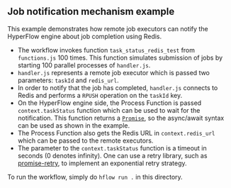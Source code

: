 ## Job notification mechanism example
This example demonstrates how remote job executors can notify the HyperFlow engine about job completion using Redis. 

 - The workflow invokes function `task_status_redis_test` from `functions.js` 100 times. This function simulates submission of jobs by starting 100 parallel processes of `handler.js`.
 - `handler.js` represents a remote job executor which is passed two parameters: `taskId` and `redis_url`. 
 - In order to notify that the job has completed, `handler.js` connects to Redis and performs a `RPUSH` operation on the `taskId` key.
 - On the HyperFlow engine side, the Process Function is passed `context.taskStatus` function which can be used to wait for the notification. This function returns a [`Promise`](https://javascript.info/promise-basics), so the async/await syntax can be used as shown in the example.
 - The Process Function also gets the Redis URL in `context.redis_url` which can be passed to the remote executors.
 - The parameter to the `context.taskStatus` function is a timeout in seconds (0 denotes infinity). One can use a retry library, such as [promise-retry](https://www.npmjs.com/package/promise-retry), to implement an exponential retry strategy.
 
 To run the workflow, simply do `hflow run .` in this directory. 
 
